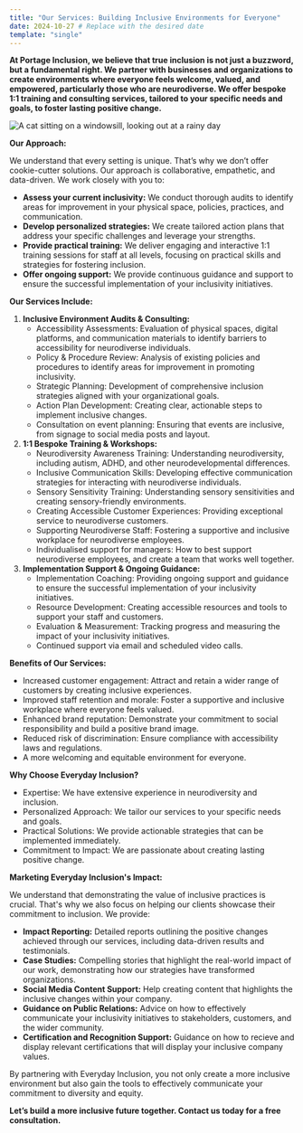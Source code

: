 ```yaml
---
title: "Our Services: Building Inclusive Environments for Everyone"
date: 2024-10-27 # Replace with the desired date
template: "single"
---
```


**At Portage Inclusion, we believe that true inclusion is not just a buzzword, but a fundamental right. We partner with businesses and organizations to create environments where everyone feels welcome, valued, and empowered, particularly those who are neurodiverse. We offer bespoke 1:1 training and consulting services, tailored to your specific needs and goals, to foster lasting positive change.**

![A cat sitting on a windowsill, looking out at a rainy day](https://images.macrumors.com/t/wvBp_HGYzUZeneatDI1358r-HVg=/800x0/article-new/2025/02/iCloud-Versus-UK-Key-Feature.jpg?lossy)

**Our Approach:**

We understand that every setting is unique. That’s why we don’t offer cookie-cutter solutions. Our approach is collaborative, empathetic, and data-driven. We work closely with you to:

* **Assess your current inclusivity:** We conduct thorough audits to identify areas for improvement in your physical space, policies, practices, and communication.
* **Develop personalized strategies:** We create tailored action plans that address your specific challenges and leverage your strengths.
* **Provide practical training:** We deliver engaging and interactive 1:1 training sessions for staff at all levels, focusing on practical skills and strategies for fostering inclusion.
* **Offer ongoing support:** We provide continuous guidance and support to ensure the successful implementation of your inclusivity initiatives.

**Our Services Include:**

1.  **Inclusive Environment Audits & Consulting:**
    * Accessibility Assessments: Evaluation of physical spaces, digital platforms, and communication materials to identify barriers to accessibility for neurodiverse individuals.
    * Policy & Procedure Review: Analysis of existing policies and procedures to identify areas for improvement in promoting inclusivity.
    * Strategic Planning: Development of comprehensive inclusion strategies aligned with your organizational goals.
    * Action Plan Development: Creating clear, actionable steps to implement inclusive changes.
    * Consultation on event planning: Ensuring that events are inclusive, from signage to social media posts and layout.
2.  **1:1 Bespoke Training & Workshops:**
    * Neurodiversity Awareness Training: Understanding neurodiversity, including autism, ADHD, and other neurodevelopmental differences.
    * Inclusive Communication Skills: Developing effective communication strategies for interacting with neurodiverse individuals.
    * Sensory Sensitivity Training: Understanding sensory sensitivities and creating sensory-friendly environments.
    * Creating Accessible Customer Experiences: Providing exceptional service to neurodiverse customers.
    * Supporting Neurodiverse Staff: Fostering a supportive and inclusive workplace for neurodiverse employees.
    * Individualised support for managers: How to best support neurodiverse employees, and create a team that works well together.
3.  **Implementation Support & Ongoing Guidance:**
    * Implementation Coaching: Providing ongoing support and guidance to ensure the successful implementation of your inclusivity initiatives.
    * Resource Development: Creating accessible resources and tools to support your staff and customers.
    * Evaluation & Measurement: Tracking progress and measuring the impact of your inclusivity initiatives.
    * Continued support via email and scheduled video calls.

**Benefits of Our Services:**

* Increased customer engagement: Attract and retain a wider range of customers by creating inclusive experiences.
* Improved staff retention and morale: Foster a supportive and inclusive workplace where everyone feels valued.
* Enhanced brand reputation: Demonstrate your commitment to social responsibility and build a positive brand image.
* Reduced risk of discrimination: Ensure compliance with accessibility laws and regulations.
* A more welcoming and equitable environment for everyone.

**Why Choose Everyday Inclusion?**

* Expertise: We have extensive experience in neurodiversity and inclusion.
* Personalized Approach: We tailor our services to your specific needs and goals.
* Practical Solutions: We provide actionable strategies that can be implemented immediately.
* Commitment to Impact: We are passionate about creating lasting positive change.

**Marketing Everyday Inclusion's Impact:**

We understand that demonstrating the value of inclusive practices is crucial. That's why we also focus on helping our clients showcase their commitment to inclusion. We provide:

* **Impact Reporting:** Detailed reports outlining the positive changes achieved through our services, including data-driven results and testimonials.
* **Case Studies:** Compelling stories that highlight the real-world impact of our work, demonstrating how our strategies have transformed organizations.
* **Social Media Content Support:** Help creating content that highlights the inclusive changes within your company.
* **Guidance on Public Relations:** Advice on how to effectively communicate your inclusivity initiatives to stakeholders, customers, and the wider community.
* **Certification and Recognition Support:** Guidance on how to recieve and display relevant certifications that will display your inclusive company values.

By partnering with Everyday Inclusion, you not only create a more inclusive environment but also gain the tools to effectively communicate your commitment to diversity and equity.

**Let’s build a more inclusive future together. Contact us today for a free consultation.**


